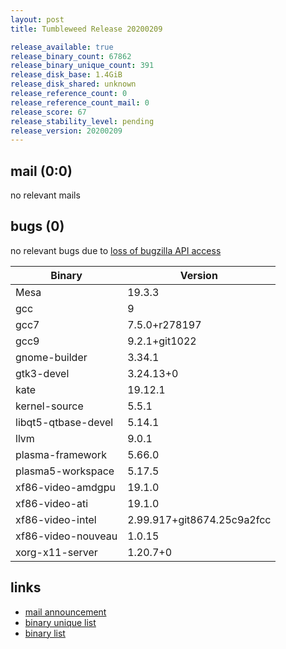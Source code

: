 ```yaml
---
layout: post
title: Tumbleweed Release 20200209

release_available: true
release_binary_count: 67862
release_binary_unique_count: 391
release_disk_base: 1.4GiB
release_disk_shared: unknown
release_reference_count: 0
release_reference_count_mail: 0
release_score: 67
release_stability_level: pending
release_version: 20200209
---
```


## mail (0:0)

no relevant mails

## bugs (0)

<!--more-->

no relevant bugs due to [loss of bugzilla API access](https://bugzilla.opensuse.org/show_bug.cgi?id=1157722)

Binary | Version
--- | ---
Mesa | 19.3.3
gcc | 9
gcc7 | 7.5.0+r278197
gcc9 | 9.2.1+git1022
gnome-builder | 3.34.1
gtk3-devel | 3.24.13+0
kate | 19.12.1
kernel-source | 5.5.1
libqt5-qtbase-devel | 5.14.1
llvm | 9.0.1
plasma-framework | 5.66.0
plasma5-workspace | 5.17.5
xf86-video-amdgpu | 19.1.0
xf86-video-ati | 19.1.0
xf86-video-intel | 2.99.917+git8674.25c9a2fcc
xf86-video-nouveau | 1.0.15
xorg-x11-server | 1.20.7+0

## links

- [mail announcement](https://lists.opensuse.org/opensuse-factory/2020-02/msg00277.html)
- [binary unique list](http://download.opensuse.org/history/20200209/rpm.unique.list)
- [binary list](http://download.opensuse.org/history/20200209/rpm.list)
